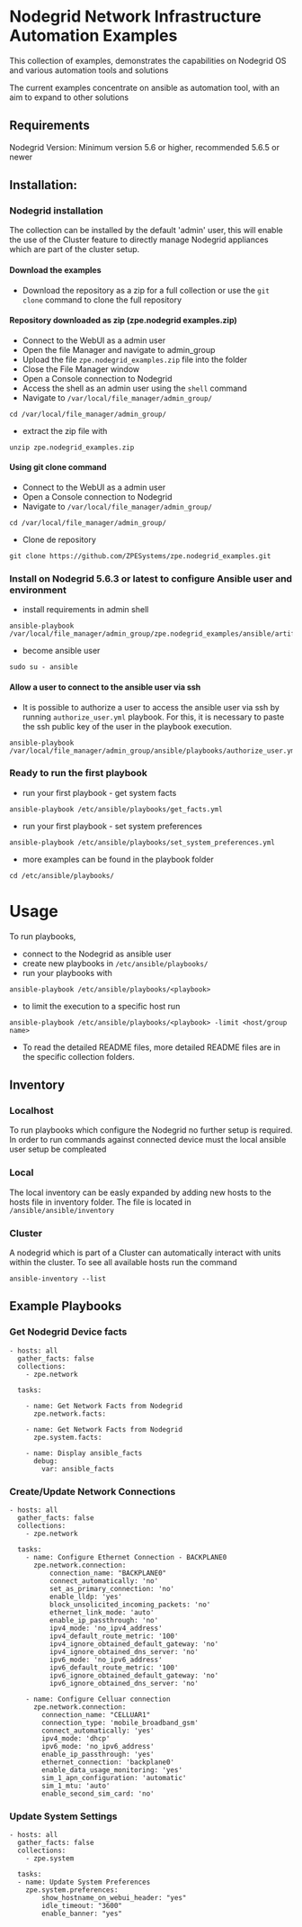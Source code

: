 # Nodegrid Network Infrastructure Automation Examples
This collection of examples, demonstrates the capabilities on Nodegrid OS and various automation tools and solutions

The current examples concentrate on ansible as automation tool, with an aim to expand to other solutions 

## Requirements
Nodegrid Version: Minimum version 5.6 or higher, recommended 5.6.5 or newer

## Installation:

### Nodegrid installation
The collection can be installed by the default 'admin' user, this will enable the use of the Cluster feature to directly manage Nodegrid appliances which are part of the cluster setup.

#### Download the examples
- Download the repository as a zip for a full collection or use the `git clone` command to clone the full repository

#### Repository downloaded as zip (zpe.nodegrid examples.zip)
- Connect to the WebUI as a admin user
- Open the file Manager and navigate to admin_group
- Upload the file `zpe.nodegrid_examples.zip` file into the folder
- Close the File Manager window
- Open a Console connection to Nodegrid
- Access the shell as an admin user using the `shell` command
- Navigate to `/var/local/file_manager/admin_group/` 
```shell script
cd /var/local/file_manager/admin_group/
```
- extract the zip file with
```shell script
unzip zpe.nodegrid_examples.zip
```
#### Using git clone command
- Connect to the WebUI as a admin user
- Open a Console connection to Nodegrid
- Navigate to `/var/local/file_manager/admin_group/` 
```shell script
cd /var/local/file_manager/admin_group/
```
- Clone de repository
```shell script
git clone https://github.com/ZPESystems/zpe.nodegrid_examples.git
```

### Install on Nodegrid 5.6.3 or latest to configure Ansible user and environment
- install requirements in admin shell 
```shell script
ansible-playbook /var/local/file_manager/admin_group/zpe.nodegrid_examples/ansible/artifacts/installation/nodegrid_install_requirements.yml
```
- become ansible user
```shell script
sudo su - ansible
```
#### Allow a user to connect to the ansible user via ssh
- It is possible to authorize a user to access the ansible user via ssh by running `authorize_user.yml` playbook. For this, it is necessary to paste the ssh public key of the user in the playbook execution.
```shell script
ansible-playbook /var/local/file_manager/admin_group/ansible/playbooks/authorize_user.yml
```
### Ready to run the first playbook
- run your first playbook - get system facts
```
ansible-playbook /etc/ansible/playbooks/get_facts.yml
```
- run your first playbook - set system preferences
```
ansible-playbook /etc/ansible/playbooks/set_system_preferences.yml
```

- more examples can be found in the playbook folder
```
cd /etc/ansible/playbooks/
```

# Usage
To run playbooks, 
- connect to the Nodegrid as ansible user
- create new playbooks in `/etc/ansible/playbooks/`
- run your playbooks with
```
ansible-playbook /etc/ansible/playbooks/<playbook>
```

- to limit the execution to a specific host run
```
ansible-playbook /etc/ansible/playbooks/<playbook> -limit <host/group name>
```

- To read the detailed README files, more detailed README files are in the specific collection folders.


## Inventory
### Localhost
To run playbooks which configure the Nodegrid no further setup is required. In order to run commands against 
connected device must the local ansible user setup be compleated

### Local
The local inventory can be easly expanded by adding new hosts to the hosts file in inventory folder.
The file is located in `/ansible/ansible/inventory`
### Cluster
A nodegrid which is part of a Cluster can automatically interact with units within the cluster. 
To see all available hosts run the command
```shell script
ansible-inventory --list
```

## Example Playbooks

### Get Nodegrid Device facts 
```
- hosts: all
  gather_facts: false
  collections:
    - zpe.network

  tasks:

    - name: Get Network Facts from Nodegrid
      zpe.network.facts:

    - name: Get Network Facts from Nodegrid
      zpe.system.facts:

    - name: Display ansible_facts
      debug:
        var: ansible_facts
```

### Create/Update Network Connections
```
- hosts: all
  gather_facts: false
  collections:
    - zpe.network

  tasks:
    - name: Configure Ethernet Connection - BACKPLANE0
      zpe.network.connection:
          connection_name: "BACKPLANE0"
          connect_automatically: 'no'
          set_as_primary_connection: 'no'
          enable_lldp: 'yes'
          block_unsolicited_incoming_packets: 'no'
          ethernet_link_mode: 'auto'
          enable_ip_passthrough: 'no'
          ipv4_mode: 'no_ipv4_address'
          ipv4_default_route_metric: '100'
          ipv4_ignore_obtained_default_gateway: 'no'
          ipv4_ignore_obtained_dns_server: 'no'
          ipv6_mode: 'no_ipv6_address'
          ipv6_default_route_metric: '100'
          ipv6_ignore_obtained_default_gateway: 'no'
          ipv6_ignore_obtained_dns_server: 'no'

    - name: Configure Celluar connection
      zpe.network.connection:
        connection_name: "CELLUAR1"
        connection_type: 'mobile_broadband_gsm'
        connect_automatically: 'yes'
        ipv4_mode: 'dhcp'
        ipv6_mode: 'no_ipv6_address'
        enable_ip_passthrough: 'yes'
        ethernet_connection: 'backplane0'
        enable_data_usage_monitoring: 'yes'
        sim_1_apn_configuration: 'automatic'
        sim_1_mtu: 'auto'
        enable_second_sim_card: 'no'
```

### Update System Settings
```
- hosts: all
  gather_facts: false
  collections:
    - zpe.system

  tasks:
  - name: Update System Preferences
    zpe.system.preferences:
        show_hostname_on_webui_header: "yes"
        idle_timeout: "3600"
        enable_banner: "yes"
```

